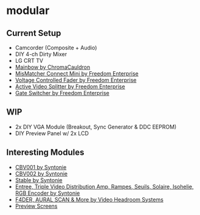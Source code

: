 # modular

## Current Setup

- Camcorder (Composite + Audio)
- DIY 4-ch Dirty Mixer
- LG CRT TV
- [Mainbow by ChromaCauldron](https://www.etsy.com/uk/listing/1005042852/mainbow-analog-video-synth-eurorack?click_key=049a7e0a52eb56feadb9bd390ace38b6d5c35158%3A1005042852&click_sum=421d72d2&ref=shop_home_active_1&crt=1)
- [MisMatcher Connect Mini by Freedom Enterprise](https://freedomenterprise.pt/mismatcher-connect-mini.html)
- [Voltage Controlled Fader by Freedom Enterprise](https://freedomenterprise.pt/vcf.html)
- [Active Video Splitter by Freedom Enterprise](https://freedomenterprise.pt/Video-Splitter.html)
- [Gate Switcher by Freedom Enterprise](https://freedomenterprise.pt/Gate-Switcher.html)

## WIP

- 2x DIY VGA Module (Breakout, Sync Generator & DDC EEPROM)
- DIY Preview Panel w/ 2x LCD

## Interesting Modules

- [CBV001 by Syntonie](https://syntonie.fr/products/cbv001-circuit-bent-video-enhancer)
- [CBV002 by Syntonie](https://syntonie.fr/products/cbv002-circuit-bent-video-delay)
- [Stable by Syntonie](https://syntonie.fr/products/stable)
- [Entree, Triple Video Distribution Amp, Rampes, Seuils, Solaire, Isohelie, RGB Encoder by Syntonie](https://syntonie.fr/products/rampes-ramp-generator-sync-extractor)
- [F4DER, AURAL SCAN & More by Video Headroom Systems](https://www.videoheadroom.systems/video-synthesizers/p/f4der)
- [Preview Screens](https://www.aliexpress.com/item/1005007025683652.html)
